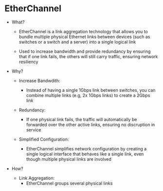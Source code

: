 # EtherChannel
- What?
	- EtherChannel is a link aggregation technology that allows you to bundle multiple physical Ethernet links between devices (such as switches or a switch and a server) into a single logical link
	
	- Used to increase bandwidth and provide redundancy by ensuring that if one link fails, the others will still carry traffic, ensuring network resiliency
	
- Why?
	- Increase Bandwdith:
		- Instead of having a single 1Gbps link between switches, you can combine multiple links (e.g, 2x 1Gbps links) to create a 2Gbps link
		
	- Redundancy:
		- If one physical link fails, the traffic will automatically be forwarded over the other active links, ensuring no discruption in service
		
	- Simplified Configuration:
		- EtherChannel simplifies network configuration by creating a single logical interface that behaves like a single link, even though multiple physical links are involved
		
- How?
	- Link Aggregation:
		- EtherChannel groups several physical links 